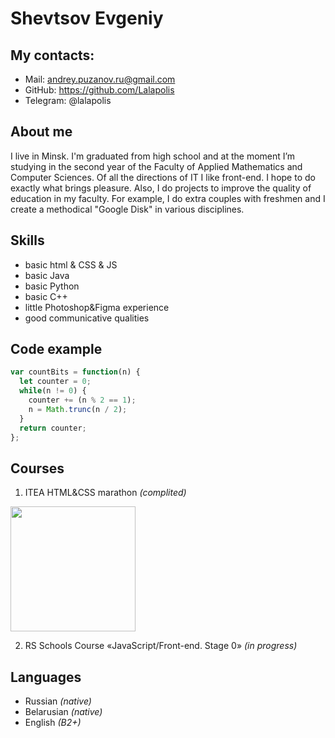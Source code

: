# Shevtsov Evgeniy

## My contacts:
* Mail: andrey.puzanov.ru@gmail.com
* GitHub: https://github.com/Lalapolis
* Telegram: @lalapolis

## About me
I live in Minsk. I'm graduated from high school and at the moment I’m studying in the second year of the Faculty of Applied Mathematics and Computer Sciences. 
Of all the directions of IT I like front-end. I hope to do exactly what brings pleasure. Also, I do projects to improve the quality of education in my faculty. For example, I do extra couples with freshmen and I create a methodical "Google Disk" in various disciplines.



## Skills
* basic html & CSS & JS
* basic Java
* basic Python
* basic C++
* little Photoshop&Figma experience
* good communicative qualities

## Code example
``` javascript
var countBits = function(n) {
  let counter = 0;
  while(n != 0) {
    counter += (n % 2 == 1);
    n = Math.trunc(n / 2);
  }
  return counter;
};
```

## Courses
1. ITEA HTML&CSS marathon *(complited)*

<img src="https://user-images.githubusercontent.com/78952074/143017264-7d5da525-97e9-4994-bd8e-6290019b55b9.png" width=200>

2. RS Schools Course «JavaScript/Front-end. Stage 0» *(in progress)*

## Languages
* Russian *(native)*
* Belarusian *(native)*
* English *(B2+)*
